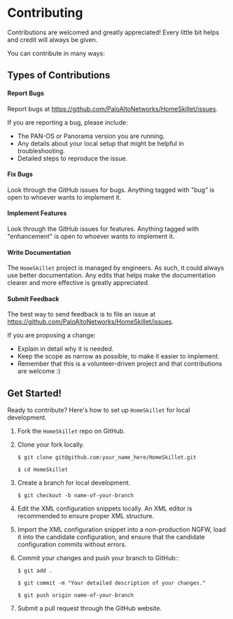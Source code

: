 
# Contributing
Contributions are welcomed and greatly appreciated! Every little bit helps and credit will always be given.

You can contribute in many ways:

Types of Contributions
--
#### Report Bugs
Report bugs at https://github.com/PaloAltoNetworks/HomeSkillet/issues.

If you are reporting a bug, please include:

* The PAN-OS or Panorama version you are running.
* Any details about your local setup that might be helpful in troubleshooting.
* Detailed steps to reproduce the issue.

#### Fix Bugs
Look through the GitHub issues for bugs. Anything tagged with "bug"
is open to whoever wants to implement it.

#### Implement Features
Look through the GitHub issues for features. Anything tagged with "enhancement"
is open to whoever wants to implement it.

#### Write Documentation
The  `HomeSkillet` project is managed by engineers.  As such, it could always use better documentation. Any edits that helps make the documentation clearer and more effective is greatly appreciated.

#### Submit Feedback
The best way to send feedback is to file an issue at https://github.com/PaloAltoNetworks/HomeSkillet/issues.

If you are proposing a change:

* Explain in detail why it is needed.
* Keep the scope as narrow as possible, to make it easier to implement.
* Remember that this is a volunteer-driven project and that contributions are welcome :)

Get Started!
------------

Ready to contribute? Here's how to set up `HomeSkillet` for local development.

1. Fork the `HomeSkillet` repo on GitHub.
2. Clone your fork locally.

    `$ git clone git@github.com:your_name_here/HomeSkillet.git`
   
     `$ cd HomeSkillet`

3. Create a branch for local development.

    `$ git checkout -b name-of-your-branch`

4. Edit the XML configuration snippets locally.  An XML editor is recommended to ensure proper XML structure.

5. Import the XML configuration snippet into a non-production NGFW, load it into the candidate configuration, and ensure that the candidate configuration commits without errors.

6. Commit your changes and push your branch to GitHub::

    `$ git add .`
   
   `$ git commit -m "Your detailed description of your changes."`
   
   `$ git push origin name-of-your-branch`

7. Submit a pull request through the GitHub website.


